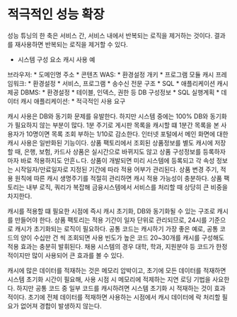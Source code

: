 # 적극적인 성능 확장

성능 튜닝의 한 축은 서비스 간, 서비스 내에서 반복되는 로직을 제거하는 것이다.
결과를 재사용하면 반복되는 로직을 제거할 수 있다.

* 시스템 구성 요소 캐시 사용 예

브라우저:
    * 도메인명 주소
    * 콘텐츠
WAS:
    * 환경설정 개키
    * 프로그램 모듈 캐시
프레임워크:
    * 환경설정
    * 서비스, 프로그램
    * 송수신 전문 구조
    * SQL
    * 애플리케이션 캐시 제공
DBMS:
    * 환경설정
    * 테이블, 인덱스, 권한 등 DB 구성정보
    * SQL 실행계획
    * 데이터 캐시
애플리케이션:
    * 적극적인 사용 요구

캐시 사용은 DB와 동기화 문제를 유발한다.
하지만 시스템 중에는 100% DB와 동기화가 필요하지 않는 부분이 많다.
1분 주기로 게시판 목록을 캐시할 떄 1분간 목록을 본 사용자가 10명이면 목록 조회 부하는 1/10로 감소한다. 인터넷 포털에서 메인 화면에 대한 캐시 사용은 일반화된 기능이다.
상품 팩토리에서 조회된 상품정보를 별도 캐시에 저장할 때, 은행, 보험, 카드사 상품은 실시간으로 바뀌지도 않고 상품 구성정보를 등록하자마자 바로 적용하지도 안흔ㄴ다.
상품이 개발되면 미리 시스템에 등록되고 각 속성 정보는 시작일자/만료일자로 지정된 기간에 따라 적용 어부가 관리된다.
상품 변경 주기, 적용 원칙에 따른 캐시 생명주기를 적절히 관리하면 캐시 적용 가능성이 충분하다.
상품 팩토리는 내부 로직, 쿼리가 복잡해 금융시스템에서 서비스를 처리할 때 상당히 큰 비중을 차지한다.

캐시를 적용할 떄 필요한 시점에 즉시 캐시 초기화, DB와 동기화될 수 있는 구조로 캐시를 만들어야 한다. 상품 팩토리는 적용 기간이 일자 단위로 관리되므로, 24시를 기준으로 캐시가 초기화되는 로직이 필요하다.
공통 코드는 캐시하기 가장 좋은 예로, 공통 코드의 양이 수십만 건 씩 조회되면 사용 빈도가 높은 코드 20~30개를 캐시를 구성해도 적용 효과는 충분히 발휘된다.
채용 시스템의 경우 대학, 학과, 지원분야 등 코드가 한정적이지만 많이 사용되어 큰 효과를 볼 수 있다.

캐시에 많은 데이터를 적재하는 것은 메모리 압박이고, 초기에 모든 데이터를 적재하면 시스템 초기화 시간이 필요해, 사용 시점 시 메모리에 적제하는 지연 로딩 기법을 사요한다.
하지만 공통 코드 중 일부 코드를 캐시하려면 시스템 초기화 시 적재하는 것이 효과적이다. 초기에 전체 데이터를 적재하면 사용하는 시점에서 캐시 데이터에 락 처리할 필요가 없어져 경합이 발생하지 않는다.